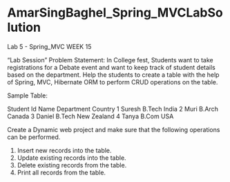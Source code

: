 # AmarSingBaghel_Spring_MVCLabSolution
Lab 5 - Spring_MVC WEEK 15


“Lab Session”
Problem Statement: 
In College fest, Students want to take registrations for a Debate event and want to keep track of student details based on the department. Help the students to create a table with the help of Spring, MVC, Hibernate ORM to perform CRUD operations on the table.

Sample Table: 

Student Id	Name	Department	Country
1	Suresh	B.Tech	India
2	Muri	B.Arch	Canada
3	Daniel	B.Tech	New Zealand
4	Tanya	B.Com	USA

Create a Dynamic web project and make sure that the following operations can be performed.

1.	Insert new records into the table.
2.	Update existing records into the table.
3.	Delete existing records from the table.
4.	Print all records from the table.
